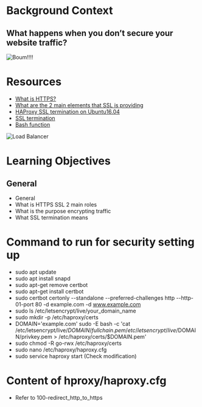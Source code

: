 # Background Context
## What happens when you don’t secure your website traffic?
![Boum!!!!](https://s3.amazonaws.com/intranet-projects-files/holbertonschool-sysadmin_devops/276/xCmOCgw.gif)

# Resources

* [What is HTTPS?](https://www.instantssl.com/http-vs-https)
* [What are the 2 main elements that SSL is providing](https://www.sslshopper.com/why-ssl-the-purpose-of-using-ssl-certificates.html)
* [HAProxy SSL termination on Ubuntu16.04](https://docs.ionos.com/cloud)
* [SSL termination](https://en.wikipedia.org/wiki/TLS_termination_proxy)
* [Bash function](https://tldp.org/LDP/abs/html/complexfunct.html)

![Load Balancer](https://s3.amazonaws.com/intranet-projects-files/holbertonschool-sysadmin_devops/276/FlhGPEK.png)


# Learning Objectives
## General
* General
* What is HTTPS SSL 2 main roles
* What is the purpose encrypting traffic
* What SSL termination means

# Command to run for security setting up
* sudo apt update
* sudo apt install snapd
* sudo apt-get remove certbot
* sudo apt-get install certbot
* sudo certbot certonly --standalone --preferred-challenges http --http-01-port 80 -d example.com -d www.example.com
* sudo ls /etc/letsencrypt/live/your_domain_name
* sudo mkdir -p /etc/haproxy/certs
* DOMAIN='example.com' sudo -E bash -c 'cat /etc/letsencrypt/live/$DOMAIN/fullchain.pem /etc/letsencrypt/live/$DOMAIN/privkey.pem > /etc/haproxy/certs/$DOMAIN.pem'
* sudo chmod -R go-rwx /etc/haproxy/certs
* sudo nano /etc/haproxy/haproxy.cfg
* sudo service haproxy start (Check modification)

# Content of hproxy/haproxy.cfg
* Refer to 100-redirect_http_to_https
